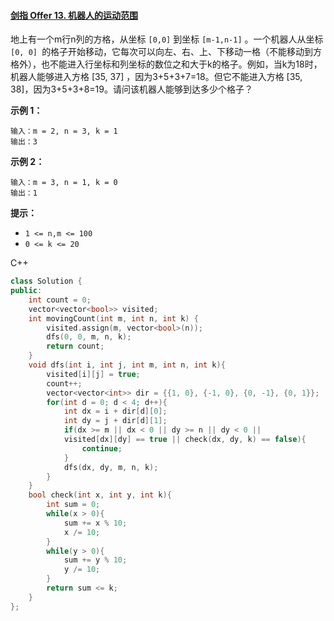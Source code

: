 #### [剑指 Offer 13. 机器人的运动范围](https://leetcode-cn.com/problems/ji-qi-ren-de-yun-dong-fan-wei-lcof/)

地上有一个m行n列的方格，从坐标 `[0,0]` 到坐标 `[m-1,n-1]` 。一个机器人从坐标 `[0, 0] `的格子开始移动，它每次可以向左、右、上、下移动一格（不能移动到方格外），也不能进入行坐标和列坐标的数位之和大于k的格子。例如，当k为18时，机器人能够进入方格 [35, 37] ，因为3+5+3+7=18。但它不能进入方格 [35, 38]，因为3+5+3+8=19。请问该机器人能够到达多少个格子？

 

**示例 1：**

```
输入：m = 2, n = 3, k = 1
输出：3
```

**示例 2：**

```
输入：m = 3, n = 1, k = 0
输出：1
```

**提示：**

- `1 <= n,m <= 100`
- `0 <= k <= 20`



C++

```c++
class Solution {
public:
    int count = 0;
    vector<vector<bool>> visited;
    int movingCount(int m, int n, int k) {
        visited.assign(m, vector<bool>(n));
        dfs(0, 0, m, n, k);
        return count;
    }
    void dfs(int i, int j, int m, int n, int k){
        visited[i][j] = true;
        count++;
        vector<vector<int>> dir = {{1, 0}, {-1, 0}, {0, -1}, {0, 1}};
        for(int d = 0; d < 4; d++){
            int dx = i + dir[d][0];
            int dy = j + dir[d][1];
            if(dx >= m || dx < 0 || dy >= n || dy < 0 ||
            visited[dx][dy] == true || check(dx, dy, k) == false){
                continue;
            }
            dfs(dx, dy, m, n, k);
        }
    }
    bool check(int x, int y, int k){
        int sum = 0;
        while(x > 0){
            sum += x % 10;
            x /= 10;
        }
        while(y > 0){
            sum += y % 10;
            y /= 10;
        }
        return sum <= k;
    }
};
```

